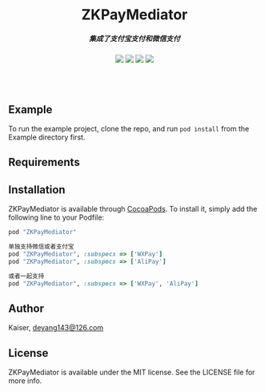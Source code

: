 <h1 align="center">
ZKPayMediator  
<h5 align="center", style="color, #666">
集成了支付宝支付和微信支付
</h5>
</h1>
<p align="center">
<img src="https://img.shields.io/badge/pod-v0.1.0-blue.svg" />
<img src="https://img.shields.io/badge/supporting-objectiveC-yellow.svg" />
<img src="https://img.shields.io/badge/license-MIT-brightgreen.svg" />
<img src="https://img.shields.io/cocoapods/p/ZKPayMediator.svg?style=flat" />
</p>
<br>
<br>

## Example

To run the example project, clone the repo, and run `pod install` from the Example directory first.

## Requirements

## Installation

ZKPayMediator is available through [CocoaPods](http://cocoapods.org). To install
it, simply add the following line to your Podfile:

```ruby
pod "ZKPayMediator"

单独支持微信或者支付宝
pod "ZKPayMediator", :subspecs => ['WXPay']
pod "ZKPayMediator", :subspecs => ['AliPay']

或者一起支持
pod "ZKPayMediator", :subspecs => ['WXPay', 'AliPay']
```

## Author

Kaiser, deyang143@126.com

## License

ZKPayMediator is available under the MIT license. See the LICENSE file for more info.
